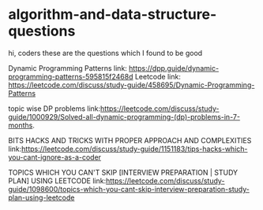 # algorithm-and-data-structure-questions
hi, coders these are the questions which I found to be good

Dynamic Programming Patterns
link: https://dpp.guide/dynamic-programming-patterns-595815f2468d
Leetcode link: https://leetcode.com/discuss/study-guide/458695/Dynamic-Programming-Patterns

topic wise DP problems
link:https://leetcode.com/discuss/study-guide/1000929/Solved-all-dynamic-programming-(dp)-problems-in-7-months.

BITS HACKS AND TRICKS WITH PROPER APPROACH AND COMPLEXITIES
link:https://leetcode.com/discuss/study-guide/1151183/tips-hacks-which-you-cant-ignore-as-a-coder

TOPICS WHICH YOU CAN'T SKIP [INTERVIEW PREPARATION | STUDY PLAN] USING LEETCODE
link:https://leetcode.com/discuss/study-guide/1098600/topics-which-you-cant-skip-interview-preparation-study-plan-using-leetcode

